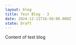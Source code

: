 ```yaml
---
layout: blog
title: Test Blog - 3
date: 2024-12-11T16:50:00.000Z
state: Draft
---
```

Content of test blog

